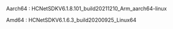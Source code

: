 Aarch64 : HCNetSDKV6.1.8.101_build20211210_Arm_aarch64-linux

Amd64 : HCNetSDKV6.1.6.3_build20200925_Linux64
